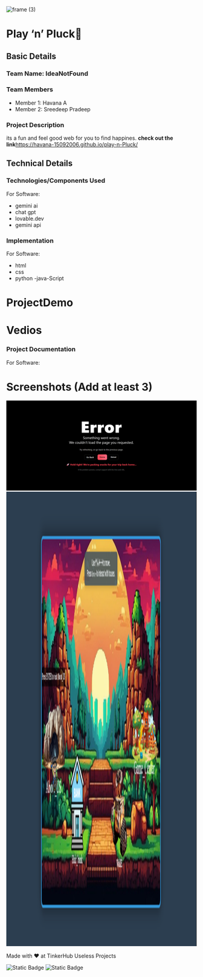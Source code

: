 <img width="3188" height="1202" alt="frame (3)" src="https://github.com/user-attachments/assets/517ad8e9-ad22-457d-9538-a9e62d137cd7" />

# Play ‘n’ Pluck🎯


## Basic Details
### Team Name: IdeaNotFound


### Team Members

- Member 1: Havana A
- Member 2: Sreedeep Pradeep

### Project Description
its a fun and feel good web for you to find happines.
**check out the link**https://havana-15092006.github.io/play-n-Pluck/


## Technical Details
### Technologies/Components Used
For Software:
- gemini ai
- chat gpt 
- lovable.dev
- gemini api




### Implementation
For Software:
- html 
- css
- python
-java-Script

# ProjectDemo
# Vedios

### Project Documentation
For Software:

# Screenshots (Add at least 3)
<img alt="frame (3)" src="./screen02.png" />
<br>
<img width="3188" height="1202" alt="frame (3)" src="./screen03.png" />

Made with ❤️ at TinkerHub Useless Projects 

![Static Badge](https://img.shields.io/badge/TinkerHub-24?color=%23000000&link=https%3A%2F%2Fwww.tinkerhub.org%2F)
![Static Badge](https://img.shields.io/badge/UselessProjects--25-25?link=https%3A%2F%2Fwww.tinkerhub.org%2Fevents%2FQ2Q1TQKX6Q%2FUseless%2520Projects)
